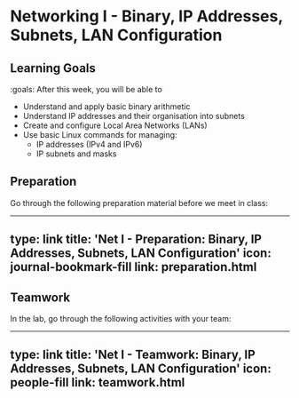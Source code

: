 # Networking I - Binary, IP Addresses, Subnets, LAN Configuration

## Learning Goals

:goals: After this week, you will be able to

- Understand and apply basic binary arithmetic
- Understand IP addresses and their organisation into subnets
- Create and configure Local Area Networks (LANs)
- Use basic Linux commands for managing:
    - IP addresses (IPv4 and IPv6)
    - IP subnets and masks

## Preparation

Go through the following preparation material before we meet in class:


---
type: link
title: 'Net I - Preparation: Binary, IP Addresses, Subnets, LAN Configuration'
icon: journal-bookmark-fill
link: preparation.html
---


## Teamwork

In the lab, go through the following activities with your team:


---
type: link
title: 'Net I - Teamwork: Binary, IP Addresses, Subnets, LAN Configuration'
icon: people-fill
link: teamwork.html
---

